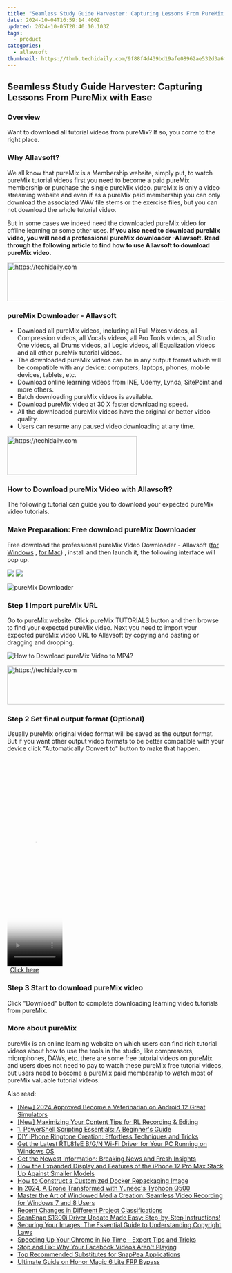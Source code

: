 ```yaml
---
title: "Seamless Study Guide Harvester: Capturing Lessons From PureMix with Ease"
date: 2024-10-04T16:59:14.400Z
updated: 2024-10-05T20:40:10.103Z
tags:
  - product
categories:
  - allavsoft
thumbnail: https://thmb.techidaily.com/9f88f4d439bd19afe08962ae532d3a6f41b689b2a4dc10b0fa384c3313d41768.jpg
---
```


## Seamless Study Guide Harvester: Capturing Lessons From PureMix with Ease

### Overview

Want to download all tutorial videos from pureMix? If so, you come to the right place.

### Why Allavsoft?

We all know that pureMix is a Membership website, simply put, to watch pureMix tutorial videos first you need to become a paid pureMix membership or purchase the single pureMix video. pureMix is only a video streaming website and even if as a pureMix paid membership you can only download the associated WAV file stems or the exercise files, but you can not download the whole tutorial video.

But in some cases we indeed need the downloaded pureMix video for offline learning or some other uses. **If you also need to download pureMix video, you will need a professional pureMix downloader -Allavsoft. Read through the following article to find how to use Allavsoft to download pureMix video.**

<!-- affiliate ads begin -->
<a href="https://aligracehair.sjv.io/c/5597632/1972670/19272" target="_top" id="1972670">
  <img src="//a.impactradius-go.com/display-ad/19272-1972670" border="0" alt="https://techidaily.com" width="728" height="90"/>
</a>
<img height="0" width="0" src="https://aligracehair.sjv.io/i/5597632/1972670/19272" style="position:absolute;visibility:hidden;" border="0" />
<!-- affiliate ads end -->

### pureMix Downloader - Allavsoft

* Download all pureMix videos, including all Full Mixes videos, all Compression videos, all Vocals videos, all Pro Tools videos, all Studio One videos, all Drums videos, all Logic videos, all Equalization videos and all other pureMix tutorial videos.
* The downloaded pureMix videos can be in any output format which will be compatible with any device: computers, laptops, phones, mobile devices, tablets, etc.
* Download online learning videos from INE, Udemy, Lynda, SitePoint and more others.
* Batch downloading pureMix videos is available.
* Download pureMix video at 30 X faster downloading speed.
* All the downloaded pureMix videos have the original or better video quality.
* Users can resume any paused video downloading at any time.

<!-- affiliate ads begin -->
<a href="https://25home.pxf.io/c/5597632/2148645/16836" target="_top" id="2148645">
  <img src="//a.impactradius-go.com/display-ad/16836-2148645" border="0" alt="https://techidaily.com" width="300" height="90"/>
</a>
<img height="0" width="0" src="https://25home.pxf.io/i/5597632/2148645/16836" style="position:absolute;visibility:hidden;" border="0" />
<!-- affiliate ads end -->

### How to Download pureMix Video with Allavsoft?

The following tutorial can guide you to download your expected pureMix video tutorials.

### Make Preparation: Free download pureMix Downloader

Free download the professional pureMix Video Downloader - Allavsoft ([for Windows](https://tools.techidaily.com/allavsoft/products/) , [for Mac](https://tools.techidaily.com/allavsoft/products/)) , install and then launch it, the following interface will pop up.

[![](https://www.allavsoft.com/how-to/../images/how-to/free-download-win.jpg)](https://tools.techidaily.com/allavsoft/products/) [![](https://www.allavsoft.com/how-to/../images/how-to/free-download-mac.jpg)](https://tools.techidaily.com/allavsoft/products/)

![pureMix Downloader](https://www.allavsoft.com/how-to/../images/allavsoft/screen-shot-600.jpg)

### Step 1 Import pureMix URL

Go to pureMix website. Click pureMix TUTORIALS button and then browse to find your expected pureMix video. Next you need to import your expected pureMix video URL to Allavsoft by copying and pasting or dragging and dropping.

![How to Download pureMix Video to MP4?](https://www.allavsoft.com/how-to/../images/how-to/download-rtmp-video/download-rtmp-video.jpg)

<!-- affiliate ads begin -->
<a href="https://aligracehair.sjv.io/c/5597632/2016170/19272" target="_top" id="2016170">
  <img src="//a.impactradius-go.com/display-ad/19272-2016170" border="0" alt="https://techidaily.com" width="728" height="90"/>
</a>
<img height="0" width="0" src="https://aligracehair.sjv.io/i/5597632/2016170/19272" style="position:absolute;visibility:hidden;" border="0" />
<!-- affiliate ads end -->

### Step 2 Set final output format (Optional)

Usually pureMix original video format will be saved as the output format. But if you want other output video formats to be better compatible with your device click "Automatically Convert to" button to make that happen.

<!-- affiliate ads begin -->
<span id="1977032">
					<video width="128" height="480" style="cursor:pointer"
           poster="//a.impactradius-go.com/display-clicktoplayimage/1977032.png"
           onclick="if(!this.playClicked){this.play();this.setAttribute('controls',true);this.playClicked=true;}">
	   <source src="//a.impactradius-go.com/display-ad/22993-1977032">
	   <img src="//a.impactradius-go.com/display-clicktoplayimage/1977032.png" style="border: none; height: 100%; width: 100%; object-fit: contain">
	</video>
	<div style="width:80px;text-align:center"><a href="javascript:window.open(decodeURIComponent('https%3A%2F%2Fhomestyler.sjv.io%2Fc%2F5597632%2F1977032%2F22993'), '_blank');void(0);">Click here</a></div>
</span>
<img height="0" width="0" src="https://imp.pxf.io/i/5597632/1977032/22993" style="position:absolute;visibility:hidden;" border="0" />
<!-- affiliate ads end -->

### Step 3 Start to download pureMix video

Click "Download" button to complete downloading learning video tutorials from pureMix.

### More about pureMix

pureMix is an online learning website on which users can find rich tutorial videos about how to use the tools in the studio, like compressors, microphones, DAWs, etc. there are some free tutorial videos on pureMix and users does not need to pay to watch these pureMix free tutorial videos, but users need to become a pureMix paid membership to watch most of pureMix valuable tutorial videos.

<ins class="adsbygoogle"
     style="display:block"
     data-ad-format="autorelaxed"
     data-ad-client="ca-pub-7571918770474297"
     data-ad-slot="1223367746"></ins>

<ins class="adsbygoogle"
     style="display:block"
     data-ad-client="ca-pub-7571918770474297"
     data-ad-slot="8358498916"
     data-ad-format="auto"
     data-full-width-responsive="true"></ins>

<span class="atpl-alsoreadstyle">Also read:</span>
<div><ul>
<li><a href="https://screen-recording.techidaily.com/new-2024-approved-become-a-veterinarian-on-android-12-great-simulators/"><u>[New] 2024 Approved Become a Veterinarian on Android 12 Great Simulators</u></a></li>
<li><a href="https://screen-sharing-recording.techidaily.com/new-maximizing-your-content-tips-for-rl-recording-and-editing/"><u>[New] Maximizing Your Content Tips for RL Recording & Editing</u></a></li>
<li><a href="https://fox-useful.techidaily.com/1-powershell-scripting-essentials-a-beginners-guide/"><u>1. PowerShell Scripting Essentials: A Beginner's Guide</u></a></li>
<li><a href="https://fox-useful.techidaily.com/diy-iphone-ringtone-creation-effortless-techniques-and-tricks/"><u>DIY iPhone Ringtone Creation: Effortless Techniques and Tricks</u></a></li>
<li><a href="https://win-dash.techidaily.com/get-the-latest-rtl81ee-bgn-wi-fi-driver-for-your-pc-running-on-windows-os/"><u>Get the Latest RTL81eE B/G/N Wi-Fi Driver for Your PC Running on Windows OS</u></a></li>
<li><a href="https://fox-useful.techidaily.com/get-the-newest-information-breaking-news-and-fresh-insights/"><u>Get the Newest Information: Breaking News and Fresh Insights</u></a></li>
<li><a href="https://buynow-info.techidaily.com/how-the-expanded-display-and-features-of-the-iphone-12-pro-max-stack-up-against-smaller-models/"><u>How the Expanded Display and Features of the iPhone 12 Pro Max Stack Up Against Smaller Models</u></a></li>
<li><a href="https://fox-useful.techidaily.com/how-to-construct-a-customized-docker-repackaging-image/"><u>How to Construct a Customized Docker Repackaging Image</u></a></li>
<li><a href="https://extra-lessons.techidaily.com/in-2024-a-drone-transformed-with-yuneecs-typhoon-q500/"><u>In 2024, A Drone Transformed with Yuneec's Typhoon Q500</u></a></li>
<li><a href="https://fox-useful.techidaily.com/master-the-art-of-windowed-media-creation-seamless-video-recording-for-windows-7-and-8-users/"><u>Master the Art of Windowed Media Creation: Seamless Video Recording for Windows 7 and 8 Users</u></a></li>
<li><a href="https://fox-useful.techidaily.com/recent-changes-in-different-project-classifications/"><u>Recent Changes in Different Project Classifications</u></a></li>
<li><a href="https://win-amazing.techidaily.com/scansnap-s1300i-driver-update-made-easy-step-by-step-instructions/"><u>ScanSnap S1300i Driver Update Made Easy: Step-by-Step Instructions!</u></a></li>
<li><a href="https://fox-useful.techidaily.com/securing-your-images-the-essential-guide-to-understanding-copyright-laws/"><u>Securing Your Images: The Essential Guide to Understanding Copyright Laws</u></a></li>
<li><a href="https://win-able.techidaily.com/speeding-up-your-chrome-in-no-time-expert-tips-and-tricks/"><u>Speeding Up Your Chrome in No Time - Expert Tips and Tricks</u></a></li>
<li><a href="https://facebook.techidaily.com/stop-and-fix-why-your-facebook-videos-arent-playing/"><u>Stop and Fix: Why Your Facebook Videos Aren't Playing</u></a></li>
<li><a href="https://fox-useful.techidaily.com/top-recommended-substitutes-for-snappea-applications/"><u>Top Recommended Substitutes for SnapPea Applications</u></a></li>
<li><a href="https://android-frp.techidaily.com/ultimate-guide-on-honor-magic-6-lite-frp-bypass-by-drfone-android/"><u>Ultimate Guide on Honor Magic 6 Lite FRP Bypass</u></a></li>
</ul></div>


